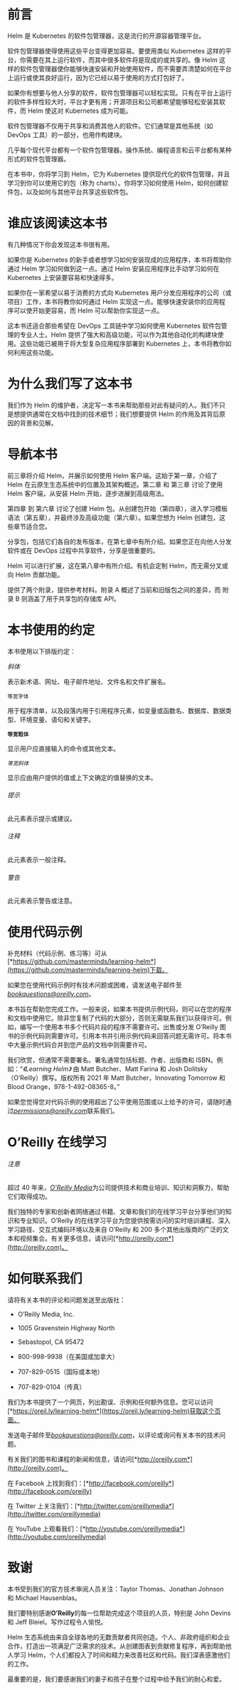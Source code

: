 # 前言

Helm 是 Kubernetes 的软件包管理器，这是流行的开源容器管理平台。

软件包管理器使得使用这些平台变得更加容易。要使用类似 Kubernetes 这样的平台，你需要在其上运行软件，而其中很多软件将是现成的或共享的。像 Helm 这样的软件包管理器使你能够快速安装和开始使用软件，而不需要弄清楚如何在平台上运行或使其良好运行，因为它已经以易于使用的方式打包好了。

如果你有想要与他人分享的软件，软件包管理器可以轻松实现。只有在平台上运行的软件多样性较大时，平台才更有用；开源项目和公司都希望能够轻松安装其软件，而 Helm 使这对 Kubernetes 成为可能。

软件包管理器不仅用于共享和消费其他人的软件。它们通常是其他系统（如 DevOps 工具）的一部分，也用作构建块。

几乎每个现代平台都有一个软件包管理器。操作系统、编程语言和云平台都有某种形式的软件包管理器。

在本书中，你将学习到 Helm，它为 Kubernetes 提供现代化的软件包管理，并且学习到你可以使用它的包（称为 charts）。你将学习如何使用 Helm，如何创建软件包，以及如何与其他平台共享这些软件包。

# 谁应该阅读这本书

有几种情况下你会发现这本书很有用。

如果你是 Kubernetes 的新手或者想学习如何安装现成的应用程序，本书将帮助你通过 Helm 学习如何做到这一点。通过 Helm 安装应用程序比手动学习如何在 Kubernetes 上安装要容易和快速得多。

如果你在一家希望以易于消费的方式向 Kubernetes 用户分发应用程序的公司（或项目）工作，本书将教你如何通过 Helm 实现这一点。能够快速安装你的应用程序可以使开始更容易，而 Helm 可以帮助你实现这一点。

这本书还适合那些希望在 DevOps 工具链中学习如何使用 Kubernetes 软件包管理的专业人士。Helm 提供了强大和高级功能，可以作为其他自动化的构建块使用。这些功能已被用于将大型复杂应用程序部署到 Kubernetes 上，本书将教你如何利用这些功能。

# 为什么我们写了这本书

我们作为 Helm 的维护者，决定写一本书来帮助那些对此有疑问的人。我们不只是想提供通常在文档中找到的技术细节；我们想要提供 Helm 的作用及其背后原因的背景和见解。

# 导航本书

前三章将介绍 Helm，并展示如何使用 Helm 客户端。这始于第一章，介绍了 Helm 在云原生生态系统中的位置及其架构概述。第二章 和 第三章 讨论了使用 Helm 客户端，从安装 Helm 开始，逐步进展到高级用法。

第四章 到 第六章 讨论了创建 Helm 包。从创建包开始（第四章），进入学习模板语法（第五章），并最终涉及高级功能（第六章）。如果您想为 Helm 创建包，这些章节适合您。

分享包，包括它们各自的发布版本，在第七章中有所介绍。如果您正在向他人分发软件或在 DevOps 过程中共享软件，分享是很重要的。

Helm 可以进行扩展，这在第八章中有所介绍。有机会定制 Helm，而无需分叉或向 Helm 贡献功能。

提供了两个附录，提供参考材料。附录 A 概述了当前和旧版包之间的差异，而 附录 B 则涵盖了用于共享包的存储库 API。

# 本书使用的约定

本书使用以下排版约定：

*斜体*

表示新术语、网址、电子邮件地址、文件名和文件扩展名。

`等宽字体`

用于程序清单，以及段落内用于引用程序元素，如变量或函数名、数据库、数据类型、环境变量、语句和关键字。

**`等宽粗体`**

显示用户应直接输入的命令或其他文本。

*`等宽斜体`*

显示应由用户提供的值或上下文确定的值替换的文本。

###### 提示

此元素表示提示或建议。

###### 注释

此元素表示一般注释。

###### 警告

此元素表示警告或注意。

# 使用代码示例

补充材料（代码示例、练习等）可从[*https://github.com/masterminds/learning-helm*](https://github.com/masterminds/learning-helm)下载。

如果您在使用代码示例时有技术问题或困难，请发送电子邮件至*bookquestions@oreilly.com*。

本书旨在帮助您完成工作。一般来说，如果本书提供示例代码，则可以在您的程序和文档中使用它。除非您复制了代码的大部分，否则无需联系我们以获得许可。例如，编写一个使用本书多个代码片段的程序不需要许可。出售或分发 O’Reilly 图书的示例代码则需要许可。引用本书并引用示例代码来回答问题无需许可。将本书中大量示例代码合并到您产品的文档中则需要许可。

我们欣赏，但通常不需要署名。署名通常包括标题、作者、出版商和 ISBN。例如：“*《Learning Helm》* 由 Matt Butcher、Matt Farina 和 Josh Dolitsky（O’Reilly）撰写。版权所有 2021 年 Matt Butcher，Innovating Tomorrow 和 Blood Orange，978-1-492-08365-8。”

如果您觉得您对代码示例的使用超出了公平使用范围或以上给予的许可，请随时通过*permissions@oreilly.com*联系我们。

# O’Reilly 在线学习

###### 注意

超过 40 年来，[*O’Reilly Media*](http://oreilly.com)为公司提供技术和商业培训、知识和洞察力，帮助它们取得成功。

我们独特的专家和创新者网络通过书籍、文章和我们的在线学习平台分享他们的知识和专业知识。O’Reilly 的在线学习平台为您提供按需访问的实时培训课程、深入学习路径、交互式编码环境以及来自 O’Reilly 和 200 多个其他出版商的广泛的文本和视频集合。有关更多信息，请访问[*http://oreilly.com*](http://oreilly.com)。

# 如何联系我们

请将有关本书的评论和问题发送至出版社：

+   O’Reilly Media, Inc.

+   1005 Gravenstein Highway North

+   Sebastopol, CA 95472

+   800-998-9938（在美国或加拿大）

+   707-829-0515（国际或本地）

+   707-829-0104（传真）

我们为本书提供了一个网页，列出勘误、示例和任何额外信息。您可以访问[*https://oreil.ly/learning-helm*](https://oreil.ly/learning-helm)获取这个页面。

发送电子邮件至*bookquestions@oreilly.com*，以评论或询问有关本书的技术问题。

有关我们的图书和课程的新闻和信息，请访问[*http://oreilly.com*](http://oreilly.com)。

在 Facebook 上找到我们：[*http://facebook.com/oreilly*](http://facebook.com/oreilly)

在 Twitter 上关注我们：[*http://twitter.com/oreillymedia*](http://twitter.com/oreillymedia)

在 YouTube 上观看我们：[*http://youtube.com/oreillymedia*](http://youtube.com/oreillymedia)

# 致谢

本书受到我们的官方技术审阅人员关注：Taylor Thomas、Jonathan Johnson 和 Michael Hausenblas。

我们要特别感谢**O’Reilly**的每一位帮助完成这个项目的人员，特别是 John Devins 和 Jeff Bleiel。写作过程令人愉悦。

Helm 生态系统由来自全球各地的无数贡献者共同创造。个人、非政府组织和企业合作，打造出一项满足广泛需求的技术。从创建图表到贡献修复程序，再到帮助他人学习 Helm，个人们都投入了时间和精力来改善社区和代码。我们深表感激他们的工作。

最重要的是，我们要感谢我们的妻子和孩子在整个过程中给予我们的耐心和爱。
